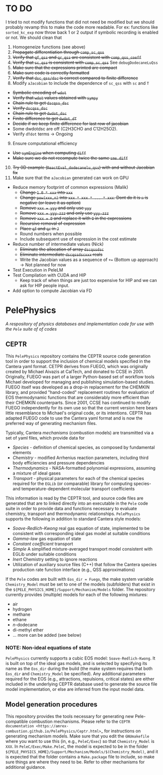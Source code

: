 # TO DO
I tried to not modify functions that did not need be modified but we should probably revamp this to make the code more readable. For ex: functions like `sorted_kc_exp` now throw back 1 or 2 output if symbolic recording is enabled or not. We should clean that

1. Homogeneize functions (see above)
2. ~~Propagate differentiation through `comp_sc_qss`~~
3. ~~Verify that `qf_qss` and `qr_qss` are consistent with `comp_qss_coeff`~~
4. ~~Verify that `sc_qss` is consistent with `comp_sc_qss`~~ See `debugDodecaneLuQss`
5. ~~Make sure that the expressions printed are compact~~
6. ~~Make sure code is correctly formatted~~
7. ~~Verify that `dsc_qss/dsc` is correct compared to finite difference~~
8. Modify `aJacobian` to include the dependence of `sc_qss` with `sc` and `T`
  - ~~Symbolic encoding of `wdot`~~
  - ~~Verify that `wdot` values obtained with `sympy`~~
  - ~~Chain rule to get `dscqss_dsc`~~
  - ~~Verify `dscqss_dsc`~~
  - ~~Chain rule to get `dwdot_dsc`~~
  - ~~Finite difference to get `dwdot_dT`~~
  - ~~Decide if we keep finite difference for last row of jacobian~~
  - Some dwdotdsc are off (C2H3CHO and C12H25O2).
  - Verify `dTdot` terms -> Ongoing
9. Ensure computational efficiency
  - ~~Use `symEngine` when computing `diff`~~
  - ~~Make sure we do not recompute twice the same `sme.diff`~~
10. ~~Try 0D example (`ReactEval_dodecanelu_qss`) with and without Jacobian fix~~
11. Make sure that the `aJacobian` generated can work on GPU
  - Reduce memory footprint of common expressions (Malik)
    - ~~Change `1.0 * xxx` into `xxx`~~
    - ~~Change `pow(xxx,n)` into `xxx * xxx * ... * xxx`. Dont do it is `n` is negative (or leave it as option)~~
    - ~~Remove `xxx = yyy` and only use `yyy`~~
    - ~~Remove `xxx = yyy-zzz` and only use `yyy-zzz`~~
    - ~~Remove `xxx = 0` and replace it with `0` in the expressions~~
    - ~~Recursive removal of expression~~
    - ~~Place `qf` and `qr` in `J`~~
    - Round numbers when possible
    - Include subsequent use of expression in the cost estimate
  - Reduce number of intermediate values (Nick)
    - ~~Eliminate the allocation of array `dscqssdsc`~~
    - ~~Eliminate intermediate `dscqssdscxxx` reals~~
    - Write the Jacobian values as a sequence of `+=` (Bottom up approach) -> Not planned for now
  - Test Execution in PeleLM
  - Test Compilation with CUDA and HIP
    - Keep track of when things are just too expensive for HIP and we can ask for HIP people input.
  - Add option to compute Jacobian via FD

# PelePhysics
*A respository of physics databases and implementation code for use with the `Pele` suite of of codes*

## CEPTR

This `PelePhysics` repository contains the CEPTR source code generation tool in order to support the inclusion of chemical models specified in the Cantera yaml format. CETPR derives from FUEGO, which was originally created by Michael Aivazis at CalTech, and donated to CCSE in 2001.  Originally, FUEGO was part of a larger Python-based set of workflow tools Michael developed for managing and publishing simulation-based studies.  FUEGO itself was developed as a drop-in replacement for the CHEMKIN library, and provided "hand-coded" replacement routines for evaluation of EOS thermodynamic functions that are considerably more efficient than their CHEMKIN counterparts.  Since 2001, CCSE has continued to modify FUEGO independently for its own use so that the current version here bears little resemblance to Michael's original code, or its intentions. CEPTR has adapted FUEGO code to use the Cantera yaml format and is now the preferred way of generating mechanism files.

Typically, Cantera *mechanisms* (combustion models) are transmitted via a set of yaml files, which provide data for
* *Species* - definition of chemical species, as composed by fundamental elements
* *Chemistry* - modified Arrhenius reaction parameters, including third body efficiencies and pressure dependencies
* *Thermodynamics* - NASA-formatted polynomial expressions, assuming a mixture of ideal gases
* *Transport* - physical parameters for each of the chemical species required for the `EGLib` (or comparable) library for computing species- and temperature-dependent molecular transport coefficients

This information is read by the CEPTR tool, and source code files are generated that are to linked directly into an executable in the `Pele` code suite in order to provide data and functions necessary to evaluate chemistry, transport and thermodynamic relationships. `PelePhysics` supports the following in addition to standard Cantera style models:
* *Soave-Redlich-Kwong* real gas equation of state, implemented to be consistent with corresponding ideal gas model at suitable conditions
* *Gamma-law* gas equation of state
* *Constant coefficient* transport
* *Simple* A simplified mixture-averaged transport model consistent with EGLib under suitable conditions
* *Inert* Chemistry setting to ignore reactions
* Utilization of auxiliary source files (C++) that follow the Cantera species production rate function interface (e.g., QSS approximations)

If the `Pele` codes are built with `Eos_dir = Fuego`, the make system variable `Chemistry_Model` must be set to one of the models (subfolders) that exist in the `${PELE_PHYSICS_HOME}/Support/Mechanism/Models` folder. The repository currently provides (multiple) models for each of the following mixtures:
* air
* hydrogen
* methane
* ethane
* *n*-dodecane
* di-methyl ether
* ... more can be added (see below)


### NOTE: Non-ideal equations of state

`PelePhysics` currently supports a cubic EOS model: `Soave-Redlich-Kwong`.  It is built on top of the ideal gas models, and is selected by specifying its name as the `Eos_dir` during the build (the make system requires that both `Eos_dir` and `Chemistry_Model` be specified).  Any additional parameters required for the EOS (e.g., attractions, repulsions, critical states) are either included in the underlying CEPTR database used to generate the source file model implementation, or else are inferred from the input model data.

## Model generation procedures
This repository provides the tools necessary for generating new Pele-compatible combustion mechanisms. Please refer to the `CEPTR documentation <https://amrex-combustion.github.io/PelePhysics/Ceptr.html>`_ for instructions on generating mechanism models. Make sure that you edit the `GNUmakefile` where you want to use this (in, e.g., `PeleC/Exec`) so that `Chemistry_Model` is `XXX`.  In `PeleC/Exec/Make.PeleC`, the model is expected to be in the folder `${PELE_PHYSICS_HOME}/Support/Mechanism/Models/$(Chemistry_Model)`, and it is expected that the folder contains a `Make.package` file to include, so make sure things are where they need to be. Refer to other mechanisms for additional guidance.
